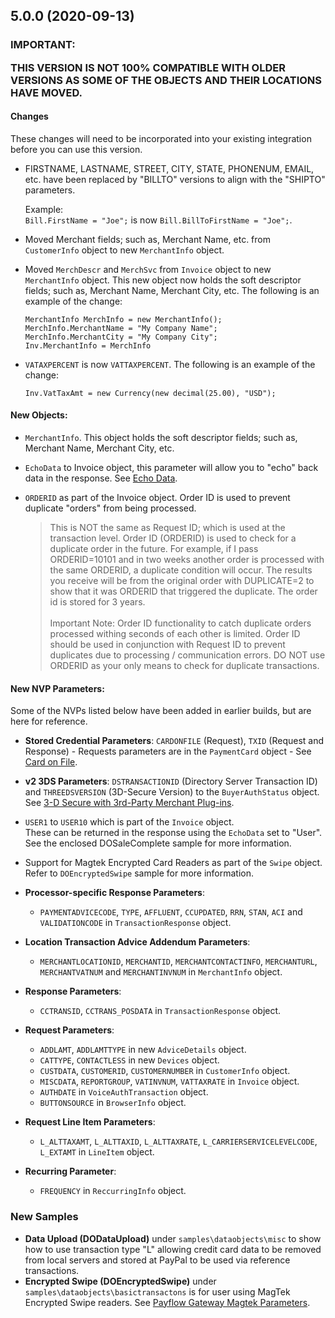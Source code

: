 ## 5.0.0 (2020-09-13)

### IMPORTANT: </p>THIS VERSION IS NOT 100%  COMPATIBLE WITH OLDER VERSIONS AS SOME OF THE OBJECTS AND THEIR LOCATIONS HAVE MOVED.

#### Changes
These changes will need to be incorporated into your existing integration before you can use this version.
* FIRSTNAME, LASTNAME, STREET, CITY, STATE, PHONENUM, EMAIL, etc. have been replaced by "BILLTO" versions to align with the "SHIPTO" parameters. </p>Example:</br>`Bill.FirstName = "Joe";` is now `Bill.BillToFirstName = "Joe";`.
* Moved Merchant fields; such as, Merchant Name, etc. from `CustomerInfo` object to new `MerchantInfo` object.

* Moved `MerchDescr` and `MerchSvc` from `Invoice` object to new `MerchantInfo` object. This new object now holds the soft descriptor fields; such as, Merchant Name, Merchant City, etc.  The following is an example of the change:

	```<language>
	MerchantInfo MerchInfo = new MerchantInfo();
	MerchInfo.MerchantName = "My Company Name";
	MerchInfo.MerchantCity = "My Company City";
	Inv.MerchantInfo = MerchInfo
	```

* `VATAXPERCENT` is now `VATTAXPERCENT`.  The following is an example of the change:

	`Inv.VatTaxAmt = new Currency(new decimal(25.00), "USD");`

#### New Objects:
* `MerchantInfo`.  This object holds the soft descriptor fields; such as, Merchant Name, Merchant City, etc.
* `EchoData` to Invoice object, this parameter will allow you to "echo" back data in the response. See [Echo Data](https://developer.paypal.com/docs/payflow/integration-guide/submit-transactions/#echo-data).

* `ORDERID` as part of the Invoice object. Order ID is used to prevent duplicate "orders" from being processed.

	>This is NOT the same as Request ID; which is used at the transaction level.  Order ID (ORDERID) is used to check for a duplicate order in the future.  For example, if I pass ORDERID=10101 and in two weeks another order is processed with the same ORDERID, a duplicate condition will occur.  The results you receive will be from the original order with DUPLICATE=2 to show that it was ORDERID that triggered the duplicate. The order id is stored for 3 years.</br></br>Important Note: Order ID functionality to catch duplicate orders processed withing seconds of each other is limited.  Order ID should be used in conjunction with Request ID to prevent duplicates due to processing / communication errors. DO NOT use ORDERID as your only means to check for duplicate transactions.

#### New NVP Parameters:
Some of the NVPs listed below have been added in earlier builds, but are here for reference.

* **Stored Credential Parameters**: `CARDONFILE` (Request), `TXID` (Request and Response) - Requests parameters are in the `PaymentCard` object - See [Card on File](https://developer.paypal.com/docs/payflow/integration-guide/card-on-file/#supported-card-on-file-types).</p>
* **v2 3DS Parameters**: `DSTRANSACTIONID` (Directory Server Transaction ID) and `THREEDSVERSION` (3D-Secure Version) to the `BuyerAuthStatus` object. See [3-D Secure with 3rd-Party Merchant Plug-ins](https://developer.paypal.com/docs/payflow/3d-secure-mpi/).
* `USER1` to `USER10` which is part of the `Invoice` object.</br>These can be returned in the response using the `EchoData` set to "User". See the enclosed DOSaleComplete sample for more information.</p>
* Support for Magtek Encrypted Card Readers as part of the `Swipe` object.  Refer to `DOEncryptedSwipe` sample for more information.

* **Processor-specific Response Parameters**:
	* `PAYMENTADVICECODE`, `TYPE`, `AFFLUENT`, `CCUPDATED`, `RRN`, `STAN`, `ACI` and `VALIDATIONCODE` in `TransactionResponse` object.

* **Location Transaction Advice Addendum Parameters**:
	* `MERCHANTLOCATIONID`, `MERCHANTID`, `MERCHANTCONTACTINFO`,  `MERCHANTURL`, `MERCHANTVATNUM` and `MERCHANTINVNUM` in `MerchantInfo` object.

* **Response Parameters**:
	* `CCTRANSID`, `CCTRANS_POSDATA` in `TransactionResponse` object.

* **Request Parameters**:
	* `ADDLAMT`, `ADDLAMTTYPE` in new `AdviceDetails` object.
	* `CATTYPE`, `CONTACTLESS` in new `Devices` object.
	* `CUSTDATA`, `CUSTOMERID`, `CUSTOMERNUMBER` in `CustomerInfo` object.
	* `MISCDATA`, `REPORTGROUP`, `VATINVNUM`, `VATTAXRATE` in `Invoice` object.
	* `AUTHDATE` in `VoiceAuthTransaction` object.
	* `BUTTONSOURCE` in `BrowserInfo` object.

* **Request Line Item Parameters**:
	* `L_ALTTAXAMT`, `L_ALTTAXID`, `L_ALTTAXRATE`, `L_CARRIERSERVICELEVELCODE`, `L_EXTAMT` in `LineItem` object.

* **Recurring Parameter**:
	* `FREQUENCY` in `ReccurringInfo` object.

### New Samples
* **Data Upload (DODataUpload)** under `samples\dataobjects\misc` to show how to use transaction type "L" allowing credit card data to be removed from local servers and stored at PayPal to be used via reference transactions.
* **Encrypted Swipe (DOEncryptedSwipe)** under `samples\dataobjects\basictransactons` is for user using MagTek Encrypted Swipe readers.  See [Payflow Gateway Magtek Parameters](https://developer.paypal.com/docs/payflow/integration-guide/magtek/).  

